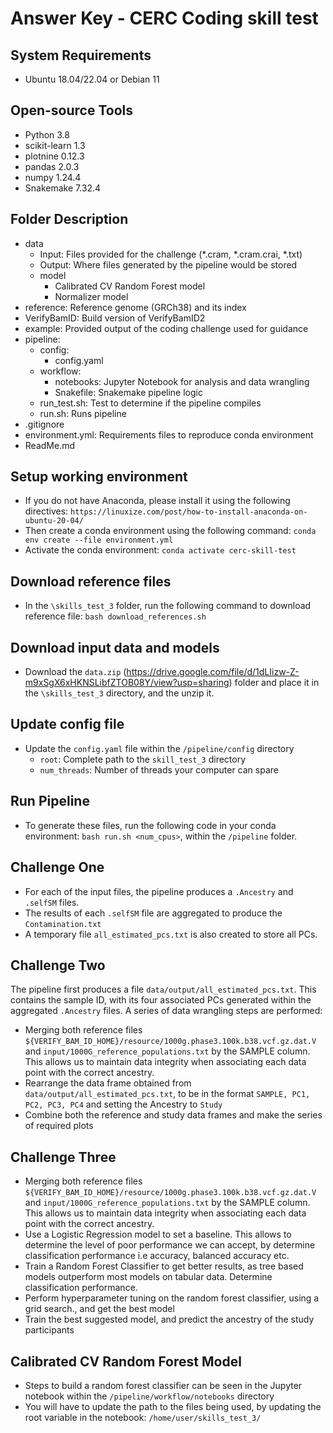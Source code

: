 
# Answer Key - CERC Coding skill test

## System Requirements
- Ubuntu 18.04/22.04 or Debian 11

## Open-source Tools
- Python 3.8
- scikit-learn 1.3
- plotnine 0.12.3
- pandas 2.0.3
- numpy 1.24.4
- Snakemake 7.32.4

## Folder Description
- data
    - Input: Files provided for the challenge (*.cram, *.cram.crai, *.txt)
    - Output: Where files generated by the pipeline would be stored
    - model
        - Calibrated CV Random Forest model
        - Normalizer model
- reference: Reference genome (GRCh38) and its index
- VerifyBamID: Build version of VerifyBamID2
- example: Provided output of the coding challenge used for guidance
- pipeline:
    - config:
        - config.yaml
    - workflow:
        - notebooks: Jupyter Notebook for analysis and data wrangling
        - Snakefile: Snakemake pipeline logic
    - run_test.sh: Test to determine if the pipeline compiles
    - run.sh: Runs pipeline
- .gitignore
- environment.yml: Requirements files to reproduce conda environment
- ReadMe.md

## Setup working environment

- If you do not have Anaconda, please install it using the following directives: `https://linuxize.com/post/how-to-install-anaconda-on-ubuntu-20-04/`
- Then create a conda environment using the following command: `conda env create --file environment.yml`
- Activate the conda environment: `conda activate cerc-skill-test`

## Download reference files
- In the `\skills_test_3` folder, run the following command to download reference file: `bash download_references.sh`

## Download input data and models
- Download the `data.zip` (https://drive.google.com/file/d/1dLIizw-Z-m9xSgX6xHKNSLibfZTOB08Y/view?usp=sharing) folder and place it in the `\skills_test_3` directory, and the unzip it.

## Update config file
- Update the `config.yaml` file within the `/pipeline/config` directory
    - `root`: Complete path to the `skill_test_3` directory
    - `num_threads`: Number of threads your computer can spare

## Run Pipeline
- To generate these files, run the following code in your conda environment: `bash run.sh <num_cpus>`, within the `/pipeline` folder.

## Challenge One

- For each of the input files, the pipeline produces a `.Ancestry` and `.selfSM` files.
- The results of each `.selfSM` file are aggregated to produce the `Contamination.txt`
- A temporary file `all_estimated_pcs.txt` is also created to store all PCs.

## Challenge Two

The pipeline first produces a file `data/output/all_estimated_pcs.txt`. This contains the sample ID, with its four associated PCs generated within the aggregated `.Ancestry` files.
A series of data wrangling steps are performed:
- Merging both reference files `${VERIFY_BAM_ID_HOME}/resource/1000g.phase3.100k.b38.vcf.gz.dat.V` and `input/1000G_reference_populations.txt` by the SAMPLE column. This allows us to maintain data integrity when associating each data point with the correct ancestry.
- Rearrange the data frame obtained from `data/output/all_estimated_pcs.txt`, to be in the format `SAMPLE, PC1, PC2, PC3, PC4` and setting the Ancestry to `Study`
- Combine both the reference and study data frames and make the series of required plots

## Challenge Three

- Merging both reference files `${VERIFY_BAM_ID_HOME}/resource/1000g.phase3.100k.b38.vcf.gz.dat.V` and `input/1000G_reference_populations.txt` by the SAMPLE column. This allows us to maintain data integrity when associating each data point with the correct ancestry.
- Use a Logistic Regression model to set a baseline. This allows to determine the level of poor performance we can accept, by determine classification performance i.e accuracy, balanced accuracy etc.
- Train a Random Forest Classifier to get better results, as tree based models outperform most models on tabular data. Determine classification performance.
- Perform hyperparameter tuning on the random forest classifier, using a grid search., and get the best model
- Train the best suggested model, and predict the ancestry of the study participants


## Calibrated CV Random Forest Model

- Steps to build a random forest classifier can be seen in the Jupyter notebook within the `/pipeline/workflow/notebooks` directory
- You will have to update the path to the files being used, by updating the root variable in the notebook: `/home/user/skills_test_3/`